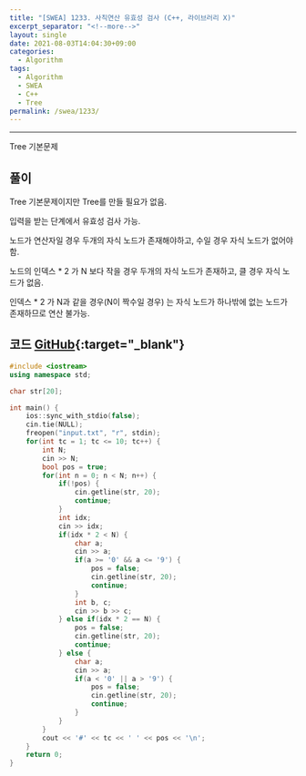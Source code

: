 ```yaml
---
title: "[SWEA] 1233. 사칙연산 유효성 검사 (C++, 라이브러리 X)"
excerpt_separator: "<!--more-->"
layout: single
date: 2021-08-03T14:04:30+09:00
categories:
  - Algorithm
tags:
  - Algorithm
  - SWEA
  - C++
  - Tree
permalink: /swea/1233/
---
```

---

Tree 기본문제


## 풀이

Tree 기본문제이지만 Tree를 만들 필요가 없음.

입력을 받는 단계에서 유효성 검사 가능.

노드가 연산자일 경우 두개의 자식 노드가 존재해야하고, 수일 경우 자식 노드가 없어야함.

노드의 인덱스 * 2 가 N 보다 작을 경우 두개의 자식 노드가 존재하고, 클 경우 자식 노드가 없음.

인덱스 * 2 가 N과 같을 경우(N이 짝수일 경우) 는 자식 노드가 하나밖에 없는 노드가 존재하므로 연산 불가능.

<!--more-->

## 코드 [GitHub](https://github.com/unionyy/samsung-algorithm-21/blob/main/tree/basic-problems/arithmetic-check/main.cpp){:target="_blank"}

```cpp
#include <iostream>
using namespace std;

char str[20];

int main() {
    ios::sync_with_stdio(false);
    cin.tie(NULL);
    freopen("input.txt", "r", stdin);
    for(int tc = 1; tc <= 10; tc++) {
        int N;
        cin >> N;
        bool pos = true;
        for(int n = 0; n < N; n++) {
            if(!pos) {
                cin.getline(str, 20);
                continue;
            }
            int idx;
            cin >> idx;
            if(idx * 2 < N) {
                char a;
                cin >> a;
                if(a >= '0' && a <= '9') {
                    pos = false;
                    cin.getline(str, 20);
                    continue;
                }
                int b, c;
                cin >> b >> c;
            } else if(idx * 2 == N) {
                pos = false;
                cin.getline(str, 20);
                continue;
            } else {
                char a;
                cin >> a;
                if(a < '0' || a > '9') {
                    pos = false;
                    cin.getline(str, 20);
                    continue;
                }
            }
        }
        cout << '#' << tc << ' ' << pos << '\n';
    }
    return 0;
}
```
